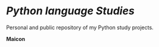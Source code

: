 # *Python language Studies*
 
 Personal and public repository of my Python study projects. 

 
 **Maicon**

